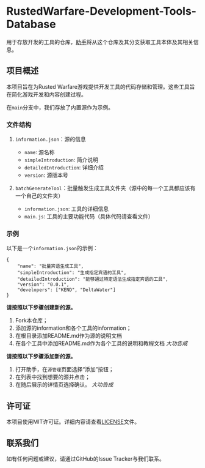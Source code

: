 # RustedWarfare-Development-Tools-Database

用于存放开发的工具的仓库，[助手](https://github.com/Delta-Water/RustedWarfare-Development-Tools)将从这个仓库及其分支获取工具本体及其相关信息。

## 项目概述

本项目旨在为Rusted Warfare游戏提供开发工具的代码存储和管理。这些工具旨在简化游戏开发和内容创建过程。

在`main`分支中，我们存放了内置源作为示例。

### 文件结构

1. `information.json`：源的信息

   - `name`: 源名称
   - `simpleIntroduction`: 简介说明
   - `detailedIntroduction`: 详细介绍
   - `version`: 源版本号

2. `batchGenerateTool`：批量触发生成工具文件夹（源中的每一个工具都应该有一个自己的文件夹）

   - `information.json`: 工具的详细信息
   - `main.js`: 工具的主要功能代码（具体代码请查看文件）

### 示例

以下是一个`information.json`的示例：

```
{
    "name": "批量宾语生成工具",
    "simpleIntroduction": "生成指定宾语的工具",
    "detailedIntroduction": "能够通过特定语法生成指定宾语的工具",
    "version": "0.0.1",
    "developers": ["KEND", "DeltaWater"]
}
```

**请按照以下步骤创建新的源。**

1. Fork本仓库；
2. 添加源的information和各个工具的information；
3. 在根目录添加README.md作为源的说明文档
4. 在各个工具中添加README.md作为各个工具的说明和教程文档
_大功告成_

**请按照以下步骤添加新的源。**

1. 打开助手，在`源管理`页面选择“添加”按钮；
2. 在列表中找到想要的源并点击；
3. 在随后展示的详情页选择确认。
_大功告成_

## 许可证

本项目使用MIT许可证。详细内容请查看[LICENSE](LICENSE)文件。

## 联系我们

如有任何问题或建议，请通过GitHub的Issue Tracker与我们联系。